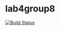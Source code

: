 # lab4group8
[![Build Status](https://travis-ci.org/Jorisvdoorn/lab4group8.svg?branch=master)](https://travis-ci.org/Jorisvdoorn/lab4group8)